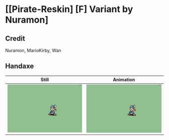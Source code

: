 # [\[Pirate-Reskin\] \[F\] Variant by Nuramon]

## Credit

Nuramon, MarioKirby, Wan
	
## Handaxe

| Still | Animation |
| :---: | :-------: |
| ![Handaxe still](./Handaxe_000.png) | ![Handaxe animation](./Handaxe.gif) |
